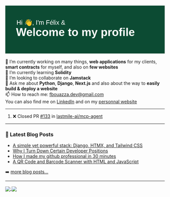 ![Bannière de mon profil Github](banner.png)

🔭 I’m currently working on many things, __web applications__ for my clients, __smart contracts__ for myself, and also on __few websites__  
🌱 I’m currently learning __Solidity__  
👯 I’m looking to collaborate on __Jamstack__  
💬 Ask me about __Python__, __Django__, __Next.js__ and also about the way to __easily build & deploy a website__  
📫 How to reach me: fbouazza.dev@gmail.com  
You can also find me on [LinkedIn](https://www.linkedin.com/in/felix-bouazza/) and on my [personnal website](https://felixbouazza.fr)

---

<!--START_SECTION:activity-->
1. ❌ Closed PR [#133](https://github.com/lastmile-ai/mcp-agent/pull/133) in [lastmile-ai/mcp-agent](https://github.com/lastmile-ai/mcp-agent)
<!--END_SECTION:activity-->

---

### 📕 Latest Blog Posts

<!-- BLOG-POST-LIST:START -->
- [A simple yet powerful stack: Django, HTMX, and Tailwind CSS](https://felixbouazza.fr/blog/a-simple-yet-powerful-stack-django-htmx-and-tailwind-css)
- [Why I Turn Down Certain Developer Positions](https://felixbouazza.fr/blog/why-i-turn-down-certain-developer-positions)
- [How I made my github professional in 30 minutes](https://felixbouazza.fr/blog/how-i-made-my-github-more-professional-in-30-minutes)
- [A QR Code and Barcode Scanner with HTML and JavaScript](https://felixbouazza.fr/blog/a-qr-code-and-barcode-scanner-with-html-and-javascript)
<!-- BLOG-POST-LIST:END -->

➡️ [more blog posts...](https://felixbouazza.fr/blog)

---

<a href="https://github.com/anuraghazra/github-readme-stats">
  <img height=200 align="center" src="https://github-readme-stats.vercel.app/api?username=felixbouazza&show_icons=true" />
</a>
<a href="https://github.com/anuraghazra/convoychat">
  <img height=200 align="center" src="https://github-readme-stats.vercel.app/api/top-langs/?username=felixbouazza&layout=compact&langs_count=8&card_width=320" />
</a>
